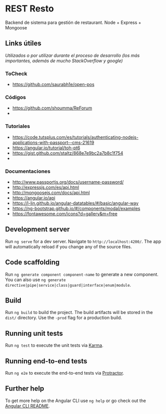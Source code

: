 # REST Resto
Backend de sistema para gestión de restaurant.
Node + Express + Mongoose

## Links útiles
*Utilizados o por utilizar durante el proceso de desarrollo (los más importantes, además de mucho StackOverflow y google)*
### ToCheck
 - https://github.com/saurabh1e/open-pos

### Códigos
 - https://github.com/shoumma/ReForum
 - 
### Tutoriales
 - https://code.tutsplus.com/es/tutorials/authenticating-nodejs-applications-with-passport--cms-21619
 - https://angular.io/tutorial/toh-pt6
 - https://gist.github.com/staltz/868e7e9bc2a7b8c1f754
 - 
### Documentaciones
 - http://www.passportjs.org/docs/username-password/
 - http://expressjs.com/es/api.html
 - http://mongoosejs.com/docs/api.html
 - https://angular.io/api
 - https://l-lin.github.io/angular-datatables/#/basic/angular-way
 - https://ng-bootstrap.github.io/#/components/modal/examples
 - https://fontawesome.com/icons?d=gallery&m=free

## Development server

Run `ng serve` for a dev server. Navigate to `http://localhost:4200/`. The app will automatically reload if you change any of the source files.

## Code scaffolding

Run `ng generate component component-name` to generate a new component. You can also use `ng generate directive|pipe|service|class|guard|interface|enum|module`.

## Build

Run `ng build` to build the project. The build artifacts will be stored in the `dist/` directory. Use the `-prod` flag for a production build.

## Running unit tests

Run `ng test` to execute the unit tests via [Karma](https://karma-runner.github.io).

## Running end-to-end tests

Run `ng e2e` to execute the end-to-end tests via [Protractor](http://www.protractortest.org/).

## Further help

To get more help on the Angular CLI use `ng help` or go check out the [Angular CLI README](https://github.com/angular/angular-cli/blob/master/README.md).
